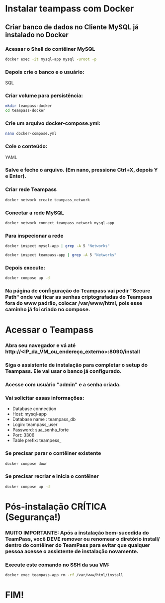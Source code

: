 ﻿# Instalar teampass com Docker
## Criar banco de dados no Cliente MySQL já instalado no Docker
### Acessar o Shell do contêiner MySQL
````Bash   
docker exec -it mysql-app mysql -uroot -p
````
### Depois crie o banco e o usuário:
SQL

### Criar volume para persistência:
````Bash
mkdir teampass-docker
cd teampass-docker
````
### Crie um arquivo docker-compose.yml:
````Bash
nano docker-compose.yml
````
### Cole o conteúdo:
YAML

### Salve e feche o arquivo. (Em nano, pressione Ctrl+X, depois Y e Enter).

### Criar rede Teampass
````Bash
docker network create teampass_network
````
### Conectar a rede MySQL
````Bash
docker network connect teampass_network mysql-app
````
### Para inspecionar a rede
````Bash
docker inspect mysql-app | grep -A 5 "Networks"
````
````Bash
docker inspect teampass-app | grep -A 5 "Networks"
````
### Depois execute:
````Bash
docker compose up -d
````
### Na página de configuração do Teampass vai pedir "Secure Path" onde vai ficar as senhas criptografadas do Teampass fora do www padrão, colocar /var/www/html, pois esse caminho já foi criado no compose.

# Acessar o Teampass
### Abra seu navegador e vá até http://<IP_da_VM_ou_endereço_externo>:8090/install
### Siga o assistente de instalação para completar o setup do Teampass. Ele vai usar o banco já configurado.
### Acesse com usuário "admin" e a senha criada.
### Vai solicitar essas informações:
* Database connection
* Host: mysql-app
* Database name : teampass_db
* Login: teampass_user
* Password: sua_senha_forte
* Port: 3306
* Table prefix: teampess_

### Se precisar parar o contêiner existente
````Bash
docker compose down
````
### Se precisar recriar e inicia o contêiner
````Bash
docker compose up -d
````
# Pós-instalação CRÍTICA (Segurança!)
### MUITO IMPORTANTE: Após a instalação bem-sucedida do TeamPass, você DEVE remover ou renomear o diretório install/ dentro do contêiner do TeamPass para evitar que qualquer pessoa acesse o assistente de instalação novamente.

### Execute este comando no SSH da sua VM:
````Bash
docker exec teampass-app rm -rf /var/www/html/install
````

# FIM!

